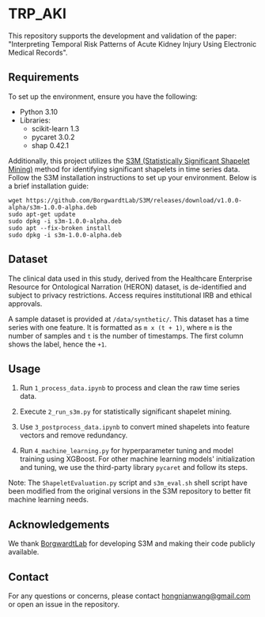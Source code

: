 # TRP_AKI

This repository supports the development and validation of the paper: "Interpreting Temporal Risk Patterns of Acute Kidney Injury Using Electronic Medical Records".

## Requirements

To set up the environment, ensure you have the following:

- Python 3.10
- Libraries:
  - scikit-learn 1.3
  - pycaret 3.0.2
  - shap 0.42.1

Additionally, this project utilizes the [S3M (Statistically Significant Shapelet Mining)](https://github.com/BorgwardtLab/S3M) method for identifying significant shapelets in time series data. Follow the S3M installation instructions to set up your environment. Below is a brief installation guide:

```shell
wget https://github.com/BorgwardtLab/S3M/releases/download/v1.0.0-alpha/s3m-1.0.0-alpha.deb
sudo apt-get update
sudo dpkg -i s3m-1.0.0-alpha.deb
sudo apt --fix-broken install
sudo dpkg -i s3m-1.0.0-alpha.deb
```

## Dataset

The clinical data used in this study, derived from the Healthcare Enterprise Resource for Ontological Narration (HERON) dataset, is de-identified and subject to privacy restrictions. Access requires institutional IRB and ethical approvals.

A sample dataset is provided at `/data/synthetic/`. This dataset has a time series with one feature. It is formatted as `m x (t + 1)`, where `m` is the number of samples and `t` is the number of timestamps. The first column shows the label, hence the `+1`.

## Usage

1. Run `1_process_data.ipynb` to process and clean the raw time series data.

2. Execute `2_run_s3m.py` for statistically significant shapelet mining.

3. Use `3_postprocess_data.ipynb` to convert mined shapelets into feature vectors and remove redundancy.

4. Run `4_machine_learning.py` for hyperparameter tuning and model training using XGBoost. For other machine learning models' initialization and tuning, we use the third-party library `pycaret` and follow its steps.

Note: The `ShapeletEvaluation.py` script and `s3m_eval.sh` shell script have been modified from the original versions in the S3M repository to better fit machine learning needs.

## Acknowledgements

We thank [BorgwardtLab](https://github.com/BorgwardtLab) for developing S3M and making their code publicly available.

## Contact

For any questions or concerns, please contact hongnianwang@gmail.com or open an issue in the repository.
